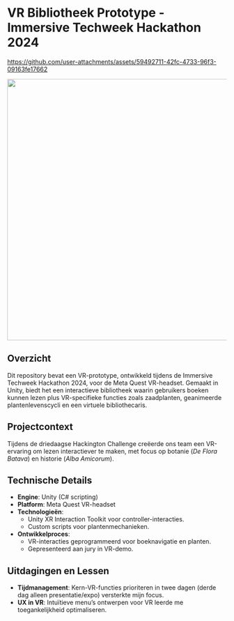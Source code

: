 # VR Bibliotheek Prototype - Immersive Techweek Hackathon 2024

https://github.com/user-attachments/assets/59492711-42fc-4733-96f3-09163fe17662

<img src="https://github.com/user-attachments/assets/058e9011-fa56-46d9-83db-f6f8c16b77cb" width="600">

## Overzicht
Dit repository bevat een VR-prototype, ontwikkeld tijdens de Immersive Techweek Hackathon 2024, voor de Meta Quest VR-headset. Gemaakt in Unity, biedt het een interactieve bibliotheek waarin gebruikers boeken kunnen lezen plus VR-specifieke functies zoals zaadplanten, geanimeerde plantenlevenscycli en een virtuele bibliothecaris.

## Projectcontext
Tijdens de driedaagse Hackington Challenge creëerde ons team een VR-ervaring om lezen interactiever te maken, met focus op botanie (*De Flora Batava*) en historie (*Alba Amicorum*).

## Technische Details
- **Engine**: Unity (C# scripting)
- **Platform**: Meta Quest VR-headset
- **Technologieën**:
  - Unity XR Interaction Toolkit voor controller-interacties.
  - Custom scripts voor plantenmechanieken.
- **Ontwikkelproces**:
  - VR-interacties geprogrammeerd voor boeknavigatie en planten.
  - Gepresenteerd aan jury in VR-demo.

## Uitdagingen en Lessen
- **Tijdmanagement**: Kern-VR-functies prioriteren in twee dagen (derde dag alleen presentatie/expo) versterkte mijn focus.
- **UX in VR**: Intuïtieve menu’s ontwerpen voor VR leerde me toegankelijkheid optimaliseren.
